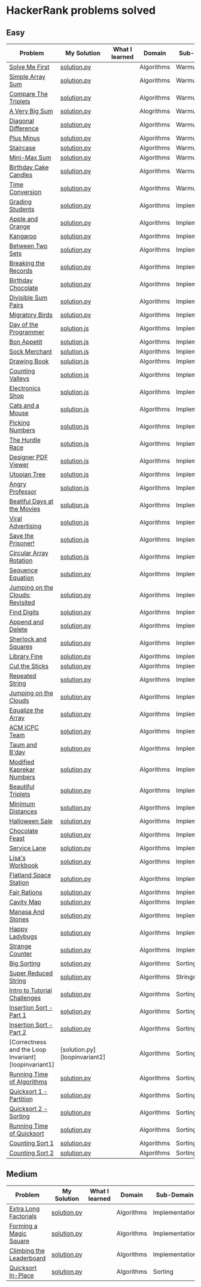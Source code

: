 # HackerRank problems solved

## Easy

| Problem                                                 | My Solution                           | What I learned | Domain     | Sub-Domain     | Date Solved |
| ------------------------------------------------------- | ------------------------------------- | -------------- | ---------- | -------------- | ----------- |
| [Solve Me First][1]                                     | [solution.py][2]                      |                | Algorithms | Warmup         | 08/28/2019  |
| [Simple Array Sum][4]                                   | [solution.py][5]                      |                | Algorithms | Warmup         | 08/28/2019  |
| [Compare The Triplets][7]                               | [solution.py][8]                      |                | Algorithms | Warmup         | 08/28/2019  |
| [A Very Big Sum][10]                                    | [solution.py][11]                     |                | Alogrithms | Warmup         | 08/29/2019  |
| [Diagonal Difference][14]                               | [solution.py][15]                     |                | Algorithms | Warmup         | 08/30/2019  |
| [Plus Minus][17]                                        | [solution.py][18]                     |                | Algorithms | Warmup         | 08/31/2019  |
| [Staircase][20]                                         | [solution.py][21]                     |                | Algorithms | Warmup         | 08/31/2019  |
| [Mini-Max Sum][23]                                      | [solution.py][24]                     |                | Algorithms | Warmup         | 09/01/2019  |
| [Birthday Cake Candles][26]                             | [solution.py][27]                     |                | Algorithms | Warmup         | 09/01/2019  |
| [Time Conversion][29]                                   | [solution.py][30]                     |                | Algorithms | Warmup         | 09/01/2019  |
| [Grading Students][32]                                  | [solution.py][33]                     |                | Algorithms | Implementation | 09/01/2019  |
| [Apple and Orange][35]                                  | [solution.py][36]                     |                | Algorithms | Implementation | 09/01/2019  |
| [Kangaroo][38]                                          | [solution.py][39]                     |                | Algorithms | Implementation | 09/01/2019  |
| [Between Two Sets][41]                                  | [solution.py][42]                     |                | Algorithms | Implementation | 09/01/2019  |
| [Breaking the Records][44]                              | [solution.py][45]                     |                | Algorithms | Implementation | 09/01/2019  |
| [Birthday Chocolate][47]                                | [solution.py][48]                     |                | Algorithms | Implementation | 09/01/2019  |
| [Divisible Sum Pairs][50]                               | [solution.py][51]                     |                | Algorithms | Implementation | 09/01/2019  |
| [Migratory Birds][53]                                   | [solution.py][54]                     |                | Algorithms | Implementation | 09/01/2019  |
| [Day of the Programmer][dayoftheprogrammer1]            | [solution.js][dayoftheprogrammer2]    |                | Algorithms | Implementation | 01/16/2020  |
| [Bon Appetit][bonappetit1]                              | [solution.js][bonappetit2]            |                | Algorithms | Implementation | 01/16/2020  |
| [Sock Merchant][sockmerchant1]                          | [solution.js][sockmerchant2]          |                | Algorithms | Implementation | 01/17/2020  |
| [Drawing Book][drawingbook1]                            | [solution.js][drawingbook2]           |                | Algorithms | Implementation | 01/18/2020  |
| [Counting Valleys][countingvalleys1]                    | [solution.js][countingvalleys1]       |                | Algorithms | Implementation | 01/19/2020  |
| [Electronics Shop][electronicsshop1]                    | [solution.js][electronicsshop2]       |                | Algorithms | Implementation | 01/20/2020  |
| [Cats and a Mouse][catsandamouse1]                      | [solution.js][catsandamouse2]         |                | Algorithms | Implementation | 01/21/2020  |
| [Picking Numbers][pickingnumbers1]                      | [solution.js][pickingnumbers2]        |                | Algorithms | Implementation | 01/22/2020  |
| [The Hurdle Race][thehurdlerace1]                       | [solution.js][thehurdlerace2]         |                | Algorithms | Implementation | 01/23/2020  |
| [Designer PDF Viewer][pdfviewer1]                       | [solution.js][pdfviewer2]             |                | Algorithms | Implementation | 01/24/2020  |
| [Utopian Tree][utopiantree1]                            | [solution.js][utopiantree2]           |                | Algorithms | Implementation | 01/25/2020  |
| [Angry Professor][angryprofessor1]                      | [solution.js][angryprofessor2]        |                | Algorithms | Implementation | 01/26/2020  |
| [Beatiful Days at the Movies][beatifuldays1]            | [solution.js][beatifuldays2]          |                | Algorithms | Implementation | 01/27/2020  |
| [Viral Advertising][viraladvertising1]                  | [solution.js][viraladvertising2]      |                | Algorithms | Implementation | 01/28/2020  |
| [Save the Prisoner!][savetheprisoner1]                  | [solution.js][savetheprisoner2]       |                | Algorithms | Implementation | 01/29/2020  |
| [Circular Array Rotation][circulararrayrotation1]       | [solution.js][circulararrayrotation2] |                | Algorithms | Implementation | 01/30/2020  |
| [Sequence Equation][sequenceequation1]                  | [solution.py][sequenceequation2]      |                | Algorithms | Implementation | 01/31/2020  |
| [Jumping on the Clouds: Revisited][jumpingontheclouds1] | [solution.py][jumpingontheclouds2]    |                | Algorithms | Implementation | 02/01/2020  |
| [Find Digits][finddigits1]                              | [solution.py][finddigits2]            |                | Algorithms | Implementation | 02/02/2020  |
| [Append and Delete][appendanddelete1]                   | [solution.py][appendanddelete2]       |                | Algorithms | Implementation | 02/03/2020  |
| [Sherlock and Squares][sherlockandsquares1]             | [solution.py][sherlockandsquares2]    |                | Algorithms | Implementatoin | 02/04/2020  |
| [Library Fine][libraryfine1]                            | [solution.py][libraryfine2]           |                | Algorithms | Implementation | 02/06/2020  |
| [Cut the Sticks][cutthesticks1]                         | [solution.py][cutthesticks2]          |                | Algorithms | Implementation | 02/07/2020  |
| [Repeated String][repeatedstring1]                      | [solution.py][repeatedstring2]        |                | Algorithms | Implementation | 02/10/2020  |
| [Jumping on the Clouds][jumpontheclouds1]               | [solution.py][jumpontheclouds2]       |                | Algorithms | Implementation | 02/11/2020  |
| [Equalize the Array][equalizethearray1]                 | [solution.py][equalizethearray2]      |                | Algorithms | Implementation | 02/12/2020  |
| [ACM ICPC Team][acmicpcteam1]                           | [solution.py][acmicpcteam2]           |                | Algorithms | Implementation | 02/13/2020  |
| [Taum and B'day][taumandbday1]                          | [solution.py][taumandbday2]           |                | Algorithms | Implementation | 02/15/2020  |
| [Modified Kaprekar Numbers][kaprekarnumbers1]           | [solution.py][kaprekarnumbers2]       |                | Algorithms | Implementation | 02/16/2020  |
| [Beautiful Triplets][beautifultriplets1]                | [solution.py][beautifultriplets2]     |                | Algorithms | Implementation | 02/17/2020  |
| [Minimum Distances][minimumdistances1]                  | [solution.py][minimumdistances2]      |                | Algorithms | Implementation | 02/18/2020  |
| [Halloween Sale][halloweensale1]                        | [solution.py][halloweensale2]         |                | Algorithms | Implementation | 02/23/2020  |
| [Chocolate Feast][chocolatefeast1]                      | [solution.py][chocolatefeast2]        |                | Algorithms | Implementation | 02/24/2020  |
| [Service Lane][servicelane1]                            | [solution.py][servicelane2]           |                | Algorithms | Implementation | 02/25/2020  |
| [Lisa's Workbook][lisasworkbook1]                       | [solution.py][lisasworkbook2]         |                | Algorithms | Implementation | 02/27/2020  |
| [Flatland Space Station][flatlandspacestation1]         | [solution.py][flatlandspacestation2]  |                | Algorithms | Implementation | 02/29/2020  |
| [Fair Rations][fairrations1]                            | [solution.py][fairrations2]           |                | Algorithms | Implementation | 03/01/2020  |
| [Cavity Map][cavitymap1]                                | [solution.py][cavitymap2]             |                | Algorithms | Implementation | 03/02/2020  |
| [Manasa And Stones][manasaandstones1]                   | [solution.py][manasaandstones2]       |                | Algorithms | Implementation | 03/03/2020  |
| [Happy Ladybugs][happyladybugs1]                        | [solution.py][happyladybugs2]         |                | Algorithms | Implementation | 03/04/2020  |
| [Strange Counter][strangecounter1]                      | [solution.py][strangecounter2]        |                | Algorithms | Implementation | 03/05/2020  |
| [Big Sorting][bigsorting1]                              | [solution.py][bigsorting2]            |                | Algorithms | Sorting        | 03/06/2020  |
| [Super Reduced String][reducedstring1]                  | [solution.py][reducedstring2]         |                | Algorithms | Strings        | 03/07/2020  |
| [Intro to Tutorial Challenges][intro1]                  | [solution.py][intro2]                 |                | Algorithms | Sorting        | 03/08/2020  |
| [Insertion Sort - Part 1][insertion1_1]                 | [solution.py][insertion1_2]           |                | Algorithms | Sorting        | 03/09/2020  |
| [Insertion Sort - Part 2][insertion2_1]                 | [solution.py][insertion2_2]           |                | Algorithms | Sorting        | 03/11/2020  |
| [Correctness and the Loop Invariant][loopinvariant1]    | [solution.py][loopinvariant2]         |                | Algorithms | Sorting        | 03/12/2020  |
| [Running Time of Algorithms][runningtime1]              | [solution.py][runningtime2]           |                | Algorithms | Sorting        | 03/16/2020  |
| [Quicksort 1 - Partition][quicksort1_1]                 | [solution.py][quicksort1_2]           |                | Algorithms | Sorting        | 03/17/2020  |
| [Quicksort 2 - Sorting][quicksort2_1]                   | [solution.py][quicksort2_2]           |                | Algorithms | Sorting        | 03/18/2020  |
| [Running Time of Quicksort][quicksort4_1]               | [solution.py][quicksort4_2]           |                | Algorithms | Sorting        | 03/19/2020  |
| [Counting Sort 1][countingsort1_1]                      | [solution.py][countingsort1_2]        |                | Algorithms | Sorting        | 03/20/2020  |
| [Counting Sort 2][countingsort2_1]                      | [solution.py][countingsort2_2]        |                | Algorithms | Sorting        | 03/21/2020  |

## Medium

| Problem                                             | My Solution                            | What I learned | Domain     | Sub-Domain     | Date Solved |
| --------------------------------------------------- | -------------------------------------- | -------------- | ---------- | -------------- | ----------- |
| [Extra Long Factorials][extralongfactorials1]       | [solution.py][extralongfactorials2]    |                | Algorithms | Implementation | 02/08/2020  |
| [Forming a Magic Square][magicsquare1]              | [solution.py][magicsquare2]            |                | Algorithms | Implementation | 02/19/2020  |
| [Climbing the Leaderboard][climbingtheleaderboard1] | [solution.py][climbingtheleaderboard2] |                | Algorithms | Implementation | 02/21/2020  |
| [Quicksort In-Place][quicksort3_1]                  | [solution.py][quicksort3_2]            |                | Algorithms | Sorting        | 03/18/2020  |

[1]: https://www.hackerrank.com/challenges/solve-me-first/problem
[2]: ./Easy/SolveMeFirst/solution.py
[4]: https://www.hackerrank.com/challenges/simple-array-sum/problem
[5]: ./Easy/SimpleArraySum/solution.py
[7]: https://www.hackerrank.com/challenges/compare-the-triplets/problem
[8]: ./Easy/CompareTheTriplets/solution.py
[10]: https://www.hackerrank.com/challenges/a-very-big-sum/problem
[11]: ./Easy/AVeryBigSum/solution.py
[14]: https://www.hackerrank.com/challenges/diagonal-difference/problem
[15]: ./Easy/DiagonalDifference/solution.py
[17]: https://www.hackerrank.com/challenges/plus-minus/problem
[18]: ./Easy/PlusMinus/solution.py
[20]: https://www.hackerrank.com/challenges/staircase/problem
[21]: ./Easy/Staircase/solution.py
[23]: https://www.hackerrank.com/challenges/mini-max-sum/problem
[24]: ./Easy/MiniMaxSum/solution.py
[26]: https://www.hackerrank.com/challenges/birthday-cake-candles/problem
[27]: ./Easy/BirthdayCakeCandles/solution.py
[29]: https://www.hackerrank.com/challenges/time-conversion/problem
[30]: ./Easy/TimeConversion/solution.py
[32]: https://www.hackerrank.com/challenges/grading/problem
[33]: ./Easy/GradingStudents/solution.py
[35]: https://www.hackerrank.com/challenges/apple-and-orange/problem
[36]: ./Easy/AppleAndOrange/solution.py
[38]: https://www.hackerrank.com/challenges/kangaroo/problem
[39]: ./Easy/Kangaroo/solution.py
[41]: https://www.hackerrank.com/challenges/between-two-sets/problem
[42]: ./Easy/BetweenTwoSets/solution.py
[44]: https://www.hackerrank.com/challenges/breaking-best-and-worst-records/problem
[45]: ./Easy/BreakingTheRecords/solution.py
[47]: https://www.hackerrank.com/challenges/the-birthday-bar/problem
[48]: ./Easy/BirthdayChocolate/solution.py
[50]: https://www.hackerrank.com/challenges/divisible-sum-pairs/problem
[51]: ./Easy/DivisibleSumPairs/solution.py
[53]: https://www.hackerrank.com/challenges/migratory-birds/problem
[54]: ./Easy/MigratoryBirds/solution.py
[dayoftheprogrammer1]: https://www.hackerrank.com/challenges/day-of-the-programmer/problem
[dayoftheprogrammer2]: ./Easy/DayOfTheProgrammer/solution.js
[bonappetit1]: https://www.hackerrank.com/challenges/bon-appetit/problem
[bonappetit2]: ./Easy/BonAppetit/solution.js
[sockmerchant1]: https://www.hackerrank.com/challenges/sock-merchant/problem
[sockmerchant2]: ./Easy/SockMerchant/solution.js
[drawingbook1]: https://www.hackerrank.com/challenges/drawing-book/problem
[drawingbook2]: ./Easy/DrawingBook/solution.js
[countingvalleys1]: https://www.hackerrank.com/challenges/counting-valleys/problem
[countingvalleys2]: ./Easy/CountingValleys/solution.js
[electronicsshop1]: https://www.hackerrank.com/challenges/electronics-shop/problem
[electronicsshop2]: ./Easy/ElectronicsShop/solution.js
[catsandamouse1]: https://www.hackerrank.com/challenges/cats-and-a-mouse/problem
[catsandamouse2]: ./Easy/CatsAndAMouse/solution.js
[pickingnumbers1]: https://www.hackerrank.com/challenges/picking-numbers/problem
[pickingnumbers2]: ./Easy/PickingNumbers/solution.js
[thehurdlerace1]: https://www.hackerrank.com/challenges/the-hurdle-race/problem
[thehurdlerace2]: ./Easy/TheHurdleRace/solution.js
[pdfviewer1]: https://www.hackerrank.com/challenges/designer-pdf-viewer/problem
[pdfviewer2]: ./Easy/DesignerPDFViewer/solution.js
[utopiantree1]: https://www.hackerrank.com/challenges/utopian-tree/problem
[utopiantree2]: ./Easy/UtopianTree/solution.js
[angryprofessor1]: https://www.hackerrank.com/challenges/angry-professor/problem
[angryprofessor2]: ./Easy/AngryProfessor/solution.js
[beatifuldays1]: https://www.hackerrank.com/challenges/beautiful-days-at-the-movies/problem
[beatifuldays2]: ./Easy/BeautifulDaysAtTheMovies/solution.js
[viraladvertising1]: https://www.hackerrank.com/challenges/strange-advertising/problem
[viraladvertising2]: ./Easy/ViralAdvertising/solution.js
[savetheprisoner1]: https://www.hackerrank.com/challenges/save-the-prisoner/problem
[savetheprisoner2]: ./Easy/SaveThePrisoner/solution.js
[circulararrayrotation1]: https://www.hackerrank.com/challenges/circular-array-rotation/problem
[circulararrayrotation2]: ./Easy/CircularArrayRotation/solution.js
[sequenceequation1]: https://www.hackerrank.com/challenges/permutation-equation/problem
[sequenceequation2]: ./Easy/SequenceEquation/solution.py
[jumpingontheclouds1]: https://www.hackerrank.com/challenges/jumping-on-the-clouds-revisited/problem
[jumpingontheclouds2]: ./Easy/JumpingOnTheCloudsRevisited/solution.py
[finddigits1]: https://www.hackerrank.com/challenges/find-digits/problem
[finddigits2]: ./Easy/FindDigits/solution.py
[appendanddelete1]: https://www.hackerrank.com/challenges/append-and-delete/problem
[appendanddelete2]: ./Easy/AppendAndDelete/solution.py
[sherlockandsquares1]: https://www.hackerrank.com/challenges/sherlock-and-squares/problem
[sherlockandsquares2]: ./Easy/SherlockAndSquares/solution.py
[libraryfine1]: https://www.hackerrank.com/challenges/library-fine/problem
[libraryfine2]: ./Easy/LibraryFine/solution.py
[cutthesticks1]: https://www.hackerrank.com/challenges/cut-the-sticks/problem
[cutthesticks2]: ./Easy/CutTheSticks/solution.py
[extralongfactorials1]: https://www.hackerrank.com/challenges/extra-long-factorials/problem
[extralongfactorials2]: ./Medium/ExtraLongFactorials/solution.py
[repeatedstring1]: https://www.hackerrank.com/challenges/repeated-string/problem
[repeatedstring2]: ./Easy/RepeatedString/solution.py
[jumpontheclouds1]: https://www.hackerrank.com/challenges/jumping-on-the-clouds/problem
[jumpontheclouds2]: ./Easy/JumpingOnTheClouds/solution.py
[equalizethearray1]: https://www.hackerrank.com/challenges/equality-in-a-array/problem
[equalizethearray2]: ./Easy/EqualizeTheAray/solution.py
[acmicpcteam1]: https://www.hackerrank.com/challenges/acm-icpc-team/problem
[acmicpcteam2]: ./Easy/ACMICPCTeam/solution.py
[taumandbday1]: https://www.hackerrank.com/challenges/taum-and-bday/problem
[taumandbday2]: ./Easy/TaumAndBday/solution.py
[kaprekarnumbers1]: https://www.hackerrank.com/challenges/kaprekar-numbers/problem
[kaprekarnumbers2]: ./Easy/KaprekarNumbers/solution.py
[beautifultriplets1]: https://www.hackerrank.com/challenges/beautiful-triplets/problem
[beautifultriplets2]: ./Easy/BeautifulTriplets/solution.py
[minimumdistances1]: https://www.hackerrank.com/challenges/minimum-distances/problem
[minimumdistances2]: ./Easy/MinimumDistances/solution.py
[magicsquare1]: https://www.hackerrank.com/challenges/magic-square-forming/problem
[magicsquare2]: ./Medium/FormingAMagicSquare/solution.py
[climbingtheleaderboard1]: https://www.hackerrank.com/challenges/climbing-the-leaderboard/problem
[climbingtheleaderboard2]: ./Medium/ClimbingTheLeaderboard/solution.py
[halloweensale1]: https://www.hackerrank.com/challenges/halloween-sale/problem
[halloweensale2]: ./Easy/HalloweenSale/solution.py
[chocolatefeast1]: https://www.hackerrank.com/challenges/chocolate-feast/problem
[chocolatefeast2]: ./Easy/ChocolateFeast/solution.py
[servicelane1]: https://www.hackerrank.com/challenges/service-lane/problem
[servicelane2]: ./Easy/ServiceLane/solution.py
[lisasworkbook1]: https://www.hackerrank.com/challenges/lisa-workbook/problem
[lisasworkbook2]: ./Easy/LisasWorkbook/solution.py
[flatlandspacestation1]: https://www.hackerrank.com/challenges/flatland-space-stations/problem
[flatlandspacestation2]: ./Easy/FlatlandSpaceStation/solution.py
[fairrations1]: https://www.hackerrank.com/challenges/fair-rations/problem
[fairrations2]: ./Easy/FairRations/solution.py
[cavitymap1]: https://www.hackerrank.com/challenges/cavity-map/problem
[cavitymap2]: ./Easy/CavityMap/solution.py
[manasaandstones1]: https://www.hackerrank.com/challenges/manasa-and-stones/problem
[manasaandstones2]: ./Easy/ManasaAndStones/solution.py
[happyladybugs1]: https://www.hackerrank.com/challenges/happy-ladybugs/problem
[happyladybugs2]: ./Easy/HappyLadybugs/solution.py
[strangecounter1]: https://www.hackerrank.com/challenges/strange-code/problem
[strangecounter2]: ./Easy/StrangeCounter/solution.py
[bigsorting1]: https://www.hackerrank.com/challenges/big-sorting/problem
[bigsorting2]: ./Easy/BigSorting/solution.py
[reducedstring1]: https://www.hackerrank.com/challenges/reduced-string/problem
[reducedstring2]: ./Easy/SuperReducedString/solution.py
[intro1]: https://www.hackerrank.com/challenges/tutorial-intro/problem
[intro2]: ./Easy/IntroToTutorialChallenges/solution.py
[insertion1_1]: https://www.hackerrank.com/challenges/insertionsort1/problem
[insertion1_2]: ./Easy/Insertion1/solution.py
[insertion2_1]: https://www.hackerrank.com/challenges/insertionsort2/problem
[insertion2_2]: ./Easy/Insertion2/solution.py
[loopinvariant1_1]: https://www.hackerrank.com/challenges/correctness-invariant/problem
[loopinvariant1_2]: ./Easy/LoopInvariant/solution.py
[runningtime1]: https://www.hackerrank.com/challenges/runningtime/problem
[runningtime2]: ./Easy/RunningTime/solution.py
[quicksort1_1]: https://www.hackerrank.com/challenges/quicksort1/problem
[quicksort1_2]: ./Easy/QuickSort1/solution.py
[quicksort2_1]: https://www.hackerrank.com/challenges/quicksort2/problem
[quicksort2_2]: ./Easy/QuickSort2/solution.py
[quicksort3_1]: https://www.hackerrank.com/challenges/quicksort3/problem
[quicksort3_2]: ./Medium/QuickSort3/solution.py
[quicksort4_1]: https://www.hackerrank.com/challenges/quicksort4/problem
[quicksort4_2]: ./Easy/QuickSort4/solution.py
[countingsort1_1]: https://www.hackerrank.com/challenges/countingsort1/problem
[countingsort1_2]: ./Easy/CountingSort1/solution.py
[countingsort2_1]: https://www.hackerrank.com/challenges/countingsort2/problem
[countingsort2_2]: ./Easy/CountingSort2/solution.py
